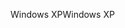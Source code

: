 <span data-ttu-id="0f723-101">Windows XP</span><span class="sxs-lookup"><span data-stu-id="0f723-101">Windows XP</span></span>